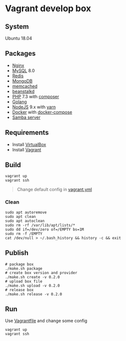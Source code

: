 Vagrant develop box
===================

System
------

Ubuntu 18.04

Packages
--------

* [Nginx][Nginx]
* [MySQL][MySQL] 8.0
* [Redis][Redis]
* [MongoDB][MongoDB]
* [memcached][memcached]
* [beanstalkd][beanstalkd]
* [PHP][PHP] 7.3 with [composer][composer]
* [Golang][Golang]
* [NodeJS][NodeJS] 9.x with [yarn][yarn]
* [Docker][Docker] with [docker-compose][docker-compose]
* [Samba server][Samba server]

Requirements
------------

* Install [VirtualBox][VirtualBox]
* Install [Vagrant][Vagrant]

Build
-----

```shell
vagrant up
vagrant ssh
```

> Change default config in [vagrant.yml][vagrant.yml] 

### Clean

```shell
sudo apt autoremove
sudo apt clean
sudo apt autoclean
sudo rm -rf /var/lib/apt/lists/*
sudo dd if=/dev/zero of=/EMPTY bs=1M
sudo rm -f /EMPTY
cat /dev/null > ~/.bash_history && history -c && exit
```

Publish
-------

```shell
# package box
./make.sh package
# create box version and provider
./make.sh create -v 0.2.0
# upload box file
./make.sh upload -v 0.2.0
# release box
./make.sh release -v 0.2.0
```

Run
----

Use [Vagrantfile][build/Vagrantfile] and change some config

```shell
vagrant up
vagrant ssh
```

[VirtualBox]: https://www.virtualbox.org/wiki/Downloads
[Vagrant]: https://www.vagrantup.com/downloads.html
[vagrant.yml]: playbooks/vagrant.yml
[build/Vagrantfile]: build/Vagrantfile
[Nginx]: https://nginx.org/en/download.html
[MySQL]: https://dev.mysql.com/downloads/
[Redis]: https://redis.io/download
[MongoDB]: https://www.mongodb.com/download-center/community
[memcached]: https://memcached.org/downloads
[beanstalkd]: https://beanstalkd.github.io/download.html
[PHP]: https://www.php.net/downloads.php
[composer]: https://getcomposer.org/download/
[Golang]: https://golang.org/dl/
[NodeJS]: https://nodejs.org/en/download/
[yarn]: https://yarnpkg.com/en/docs/install
[Docker]: https://docs.docker.com/install/
[docker-compose]: https://docs.docker.com/compose/install/
[Samba server]: https://www.samba.org/samba/download/